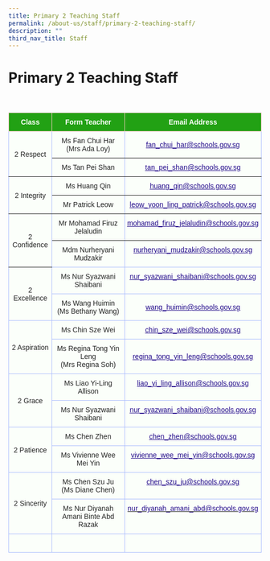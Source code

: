```yaml
---
title: Primary 2 Teaching Staff
permalink: /about-us/staff/primary-2-teaching-staff/
description: ""
third_nav_title: Staff
---
```

Primary 2 Teaching Staff
========================

<br>

<style type="text/css">
.tg  {border-collapse:collapse;border-color:#aabcfe;border-spacing:0;}
.tg td{background-color:#e8edff;border-color:#aabcfe;border-style:solid;border-width:1px;color:#669;
  font-family:Arial, sans-serif;font-size:14px;overflow:hidden;padding:10px 5px;word-break:normal;}
.tg th{background-color:#b9c9fe;border-color:#aabcfe;border-style:solid;border-width:1px;color:#039;
  font-family:Arial, sans-serif;font-size:14px;font-weight:normal;overflow:hidden;padding:10px 5px;word-break:normal;}
.tg .tg-c8an{background-color:#97E3BD;color:#222;text-align:center;vertical-align:middle}
.tg .tg-g24l{background-color:#FBFFFA;border-color:inherit;color:#21088A;font-weight:bold;text-align:center;
  text-decoration:underline;vertical-align:top}
.tg .tg-ug26{background-color:#FBFFFA;border-color:inherit;color:#222;text-align:center;vertical-align:middle}
.tg .tg-4k5m{background-color:#FBFFFA;color:#222;text-align:center;vertical-align:top}
.tg .tg-ble8{background-color:#97E3BD;color:#21088A;font-weight:bold;text-align:center;text-decoration:underline;vertical-align:top}
.tg .tg-fskk{background-color:#FBFFFA;color:#21088A;font-weight:bold;text-align:center;text-decoration:underline;vertical-align:top}
.tg .tg-ehgc{background-color:#22A114;border-color:#ffccc9;color:#FBFFFA;font-weight:bold;text-align:center;vertical-align:top}
.tg .tg-djmn{background-color:#FBFFFA;border-color:inherit;color:#222;text-align:center;vertical-align:middle}
.tg .tg-33ww{background-color:#FBFFFA;border-color:inherit;color:#21088A;font-weight:bold;text-align:center;
  text-decoration:underline;vertical-align:top}
.tg .tg-ats7{background-color:#FFF;border-color:inherit;color:#222;text-align:left;vertical-align:top}
.tg .tg-s6uv{background-color:#FBFFFA;color:#222;text-align:center;vertical-align:middle}
.tg .tg-rxka{background-color:#FBFFFA;color:#222;text-align:center;vertical-align:middle}
.tg .tg-agmf{background-color:#FBFFFA;color:#21088A;font-weight:bold;text-align:center;text-decoration:underline;vertical-align:top}
.tg .tg-a3j2{background-color:#FFF;color:#222;text-align:center;vertical-align:middle}
.tg .tg-0pyt{background-color:#FFF;color:#21088A;font-weight:bold;text-align:center;text-decoration:underline;vertical-align:top}
</style>
<table class="tg">
<thead>
  <tr>
    <th class="tg-ehgc">Class</th>
    <th class="tg-ehgc">Form Teacher</th>
    <th class="tg-ehgc">Email Address</th>
  </tr>
</thead>
<tbody>
  <tr>
    <td class="tg-djmn" rowspan="2"><span style="color:#222;background-color:#FBFFFA">2 Respect</span></td>
    <td class="tg-djmn"><span style="color:#222;background-color:#FBFFFA">Ms Fan Chui Har </span><br><span style="color:#222;background-color:#FBFFFA">(Mrs Ada Loy)</span><br></td>
    <td class="tg-33ww"  style="text-align: center; vertical-align: middle;"><a href="mailto:fan_chui_har@schools.gov.sg"><span style="font-weight:500;text-decoration:underline;color:#21088A">fan_chui_har@schools.gov.sg</span></a><br></td>
  </tr>
  <tr>
    <td class="tg-djmn"><span style="color:#222;background-color:#FBFFFA">Ms Tan Pei Shan </span><br></td>
    <td class="tg-g24l"><a href="mailto:tan_pei_shan@schools.gov.sg"><span style="font-weight:500;text-decoration:underline;color:#21088A">tan_pei_shan@schools.gov.sg</span></a><br></td>
  </tr>
  <tr>
    <td class="tg-djmn" rowspan="2"><span style="color:#222;background-color:#FBFFFA">2 Integrity</span></td>
    <td class="tg-djmn"><span style="color:#222;background-color:#FBFFFA">Ms Huang Qin</span><br></td>
    <td class="tg-33ww"><a href="mailto:huang_qin@schools.gov.sg"><span style="font-weight:500;text-decoration:underline;color:#21088A">huang_qin@schools.gov.sg</span></a><br></td>
  </tr>
  <tr>
    <td class="tg-ug26"><span style="color:#222;background-color:#FBFFFA">Mr Patrick Leow</span></td>
    <td class="tg-g24l"><a href="mailto:leow_yoon_ling_patrick@schools.gov.sg"><span style="font-weight:500;text-decoration:underline;color:#21088A">leow_yoon_ling_patrick@schools.gov.sg</span></a><br></td>
  </tr>
  <tr>
    <td class="tg-djmn" rowspan="2"><span style="color:#222;background-color:#FBFFFA">2 Confidence</span></td>
    <td class="tg-djmn"><span style="color:#222;background-color:#FBFFFA">Mr Mohamad Firuz Jelaludin</span><br></td>
    <td class="tg-33ww"><a href="mailto:mohamad_firuz_jelaludin@schools.gov.sg"><span style="font-weight:500;text-decoration:underline;color:#21088A">mohamad_firuz_jelaludin@schools.gov.sg</span></a></td>
  </tr>
  <tr>
    <td class="tg-s6uv"><span style="color:#222;background-color:#FBFFFA">Mdm Nurheryani Mudzakir</span><br></td>
    <td class="tg-fskk"><a href="mailto:nurheryani_mudzakir@schools.gov.sg"><span style="font-weight:500;text-decoration:underline;color:#21088A">nurheryani_mudzakir@schools.gov.sg</span></a><br></td>
  </tr>
  <tr>
    <td class="tg-rxka" rowspan="2"><span style="color:#222;background-color:#FBFFFA">2 Excellence</span></td>
    <td class="tg-4k5m"><span style="color:#222">Ms Nur Syazwani Shaibani</span></td>
    <td class="tg-agmf"><a href="mailto:nur_syazwani_shaibani@schools.gov.sg"><span style="font-weight:500;text-decoration:underline;color:#21088A">nur_syazwani_shaibani@schools.gov.sg</span></a><br></td>
  </tr>
  <tr>
    <td class="tg-s6uv"><span style="color:#222;background-color:#FBFFFA">Ms Wang Huimin</span><br><span style="color:#222;background-color:#FBFFFA"> (Ms Bethany Wang)</span><br></td>
    <td class="tg-fskk" style="text-align: center; vertical-align: middle;"><a href="mailto:wang_huimin@schools.gov.sg"><span style="font-weight:500;text-decoration:underline;color:#21088A">wang_huimin@schools.gov.sg</span></a><br></td>
  </tr>
  <tr>
    <td class="tg-rxka" rowspan="2"><span style="color:#222;background-color:#FBFFFA">2 Aspiration</span></td>
    <td class="tg-rxka"><span style="color:#222;background-color:#FBFFFA">Ms Chin Sze Wei</span><br></td>
    <td class="tg-agmf"><a href="mailto:chin_sze_wei@schools.gov.sg"><span style="font-weight:500;text-decoration:underline;color:#21088A">chin_sze_wei@schools.gov.sg</span></a><br></td>
  </tr>
  <tr>
    <td class="tg-s6uv"><span style="color:#222;background-color:#FBFFFA">Ms Regina Tong Yin Leng</span><br><span style="color:#222;background-color:#FBFFFA"> (Mrs Regina Soh)</span><br></td>
    <td class="tg-fskk" style="text-align: center; vertical-align: middle;"><a href="mailto:regina_tong_yin_leng@schools.gov.sg"><span style="font-weight:500;text-decoration:underline;color:#21088A">regina_tong_yin_leng@schools.gov.sg</span></a></td>
  </tr>
  <tr>
    <td class="tg-rxka" rowspan="2"><span style="color:#222;background-color:#FBFFFA">2 Grace</span></td>
    <td class="tg-rxka"><span style="color:#222;background-color:#FBFFFA">Ms Liao Yi-Ling Allison</span><br></td>
    <td class="tg-agmf"><a href="mailto:liao_yi_ling_allison@schools.gov.sg"><span style="font-weight:500;text-decoration:underline;color:#21088A">liao_yi_ling_allison@schools.gov.sg</span></a><br></td>
  </tr>
  <tr>
    <td class="tg-s6uv"><span style="color:#222;background-color:#FBFFFA">Ms Nur Syazwani Shaibani</span><br></td>
    <td class="tg-fskk"><a href="mailto:nur_syazwani_shaibani@schools.gov.sg"><span style="font-weight:500;text-decoration:underline;color:#21088A">nur_syazwani_shaibani@schools.gov.sg</span></a></td>
  </tr>
  <tr>
    <td class="tg-rxka" rowspan="2"><span style="color:#222;background-color:#FBFFFA">2 Patience</span><br></td>
    <td class="tg-rxka"><span style="color:#222;background-color:#FBFFFA">Ms Chen Zhen</span><br></td>
    <td class="tg-agmf"><a href="mailto:chen_zhen@schools.gov.sg"><span style="font-weight:500;text-decoration:underline;color:#21088A">chen_zhen@schools.gov.sg</span></a><br></td>
  </tr>
  <tr>
    <td class="tg-s6uv"><span style="color:#222;background-color:#FBFFFA">Ms Vivienne Wee Mei Yin</span><br></td>
    <td class="tg-fskk"><a href="mailto:vivienne_wee_mei_yin@schools.gov.sg"><span style="font-weight:500;text-decoration:underline;color:#21088A">vivienne_wee_mei_yin@schools.gov.sg</span></a></td>
  </tr>
  <tr>
    <td class="tg-rxka" rowspan="2"><span style="color:#222;background-color:#FBFFFA">2 Sincerity</span></td>
    <td class="tg-rxka"><span style="color:#222;background-color:#FBFFFA">Ms Chen Szu Ju</span><br><span style="color:#222;background-color:#FBFFFA">(Ms Diane Chen)</span><br></td>
    <td class="tg-agmf"><a href="mailto:chen_szu_ju@schools.gov.sg"><span style="font-weight:500;text-decoration:underline;color:#21088A">chen_szu_ju@schools.gov.sg</span></a><br></td>
  </tr>
  <tr>
    <td class="tg-s6uv"><span style="color:#222;background-color:#FBFFFA"> Ms Nur Diyanah Amani Binte Abd Razak </span></td>
    <td class="tg-fskk"><a href="mailto:nur_diyanah_amani_abd@schools.gov.sg"><span style="font-weight:500;text-decoration:none;color:#21088A">nur_diyanah_amani_abd@schools.gov.sg</span></a><span style="color:#222;background-color:#FBFFFA"> </span></td>
  </tr>
	<tr>
    <td class="tg-rxka"><span style="color:#222;background-color:#FBFFFA"></span></td>
    <td class="tg-rxka"><span style="color:#222;background-color:#FBFFFA"></span><br></td>
    <td class="tg-agmf"><br></td>
  </tr>
</tbody>
</table>